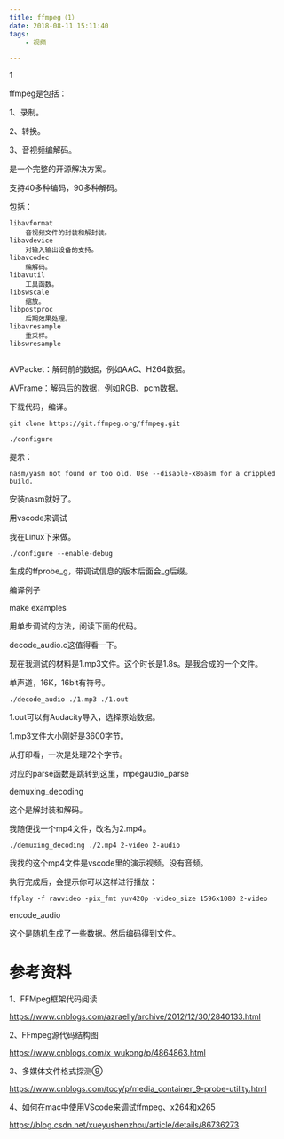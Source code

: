 ```yaml
---
title: ffmpeg（1）
date: 2018-08-11 15:11:40
tags:
	- 视频

---
```


1

ffmpeg是包括：

1、录制。

2、转换。

3、音视频编解码。

是一个完整的开源解决方案。

支持40多种编码，90多种解码。

包括：

```
libavformat
	音视频文件的封装和解封装。
libavdevice
	对输入输出设备的支持。
libavcodec
	编解码。
libavutil
	工具函数。
libswscale
	缩放。
libpostproc
	后期效果处理。
libavresample
	重采样。
libswresample
	
```



AVPacket：解码前的数据，例如AAC、H264数据。

AVFrame：解码后的数据，例如RGB、pcm数据。



下载代码，编译。

```
git clone https://git.ffmpeg.org/ffmpeg.git
```



```
./configure 
```

提示：

```
nasm/yasm not found or too old. Use --disable-x86asm for a crippled build.
```

安装nasm就好了。



用vscode来调试

我在Linux下来做。

```
./configure --enable-debug
```

生成的ffprobe_g，带调试信息的版本后面会_g后缀。



编译例子

make examples

用单步调试的方法，阅读下面的代码。

decode_audio.c这值得看一下。

现在我测试的材料是1.mp3文件。这个时长是1.8s。是我合成的一个文件。

单声道，16K，16bit有符号。

```
./decode_audio ./1.mp3 ./1.out
```

1.out可以有Audacity导入，选择原始数据。

1.mp3文件大小刚好是3600字节。

从打印看，一次是处理72个字节。

对应的parse函数是跳转到这里，mpegaudio_parse



demuxing_decoding

这个是解封装和解码。

我随便找一个mp4文件，改名为2.mp4。

```
./demuxing_decoding ./2.mp4 2-video 2-audio
```

我找的这个mp4文件是vscode里的演示视频。没有音频。

执行完成后，会提示你可以这样进行播放：

```
ffplay -f rawvideo -pix_fmt yuv420p -video_size 1596x1080 2-video
```

encode_audio

这个是随机生成了一些数据。然后编码得到文件。





# 参考资料

1、FFMpeg框架代码阅读

https://www.cnblogs.com/azraelly/archive/2012/12/30/2840133.html

2、FFmpeg源代码结构图

https://www.cnblogs.com/x_wukong/p/4864863.html

3、多媒体文件格式探测⑨

https://www.cnblogs.com/tocy/p/media_container_9-probe-utility.html

4、如何在mac中使用VScode来调试ffmpeg、x264和x265

https://blog.csdn.net/xueyushenzhou/article/details/86736273